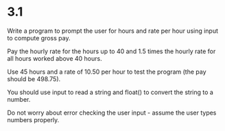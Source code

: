 # 3.1 
Write a program to prompt the user for hours and rate per hour using input to compute gross pay. 

Pay the hourly rate for the hours up to 40 and 1.5 times the hourly rate for all hours worked above 40 hours. 

Use 45 hours and a rate of 10.50 per hour to test the program (the pay should be 498.75). 

You should use input to read a string and float() to convert the string to a number. 

Do not worry about error checking the user input - assume the user types numbers properly.
